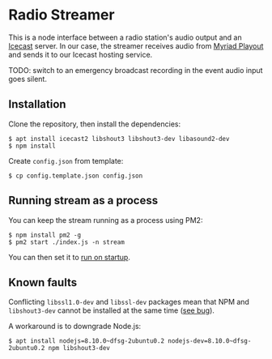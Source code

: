 # Radio Streamer
This is a node interface between a radio station's audio output and an [Icecast](https://icecast.org/) server. In our case, the streamer receives audio from [Myriad Playout](https://www.broadcastradio.com/myriad-playout) and sends it to our Icecast hosting service. 

TODO: switch to an emergency broadcast recording in the event audio input goes silent.

## Installation
Clone the repository, then install the dependencies:
```shell
$ apt install icecast2 libshout3 libshout3-dev libasound2-dev
$ npm install
```

Create `config.json` from template:
```shell
$ cp config.template.json config.json
```

## Running stream as a process
You can keep the stream running as a process using PM2:
```shell
$ npm install pm2 -g
$ pm2 start ./index.js -n stream
```

You can then set it to [run on startup](https://pm2.keymetrics.io/docs/usage/startup/).

## Known faults
Conflicting `libssl1.0-dev` and `libssl-dev` packages mean that NPM and `libshout3-dev` cannot be installed at the same time ([see bug](https://bugs.launchpad.net/ubuntu/+source/nodejs/+bug/1794589)).

A workaround is to downgrade Node.js:
```shell
$ apt install nodejs=8.10.0~dfsg-2ubuntu0.2 nodejs-dev=8.10.0~dfsg-2ubuntu0.2 npm libshout3-dev
```
